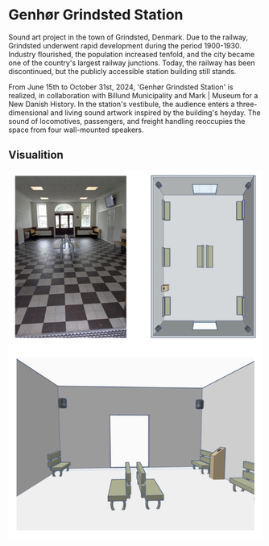 # Genhør Grindsted Station

Sound art project in the town of Grindsted, Denmark. Due to the railway, Grindsted underwent rapid development during the period 1900-1930. Industry flourished, the population increased tenfold, and the city became one of the country's largest railway junctions. Today, the railway has been discontinued, but the publicly accessible station building still stands.

From June 15th to October 31st, 2024, 'Genhør Grindsted Station' is realized, in collaboration with Billund Municipality and Mark | Museum for a New Danish History. In the station's vestibule, the audience enters a three-dimensional and living sound artwork inspired by the building's heyday. The sound of locomotives, passengers, and freight handling reoccupies the space from four wall-mounted speakers.

## Visualition
![Visualisation](./visualisation.jpg)

